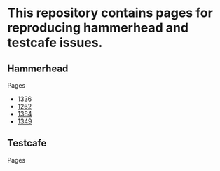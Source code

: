 # This repository contains pages for reproducing hammerhead and testcafe issues.

## Hammerhead
Pages
- [1336](hammerhead/1336/index.html)
- [1262](hammerhead/1262/index.html)
- [1384](hammerhead/1384/index.html)
- [1349](hammerhead/1349/index.html)

## Testcafe
Pages